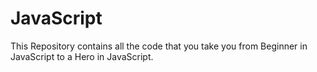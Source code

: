 # JavaScript
This Repository contains all the code that you take you from Beginner in JavaScript to a Hero in JavaScript.
